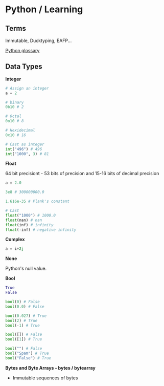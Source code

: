 # Python / Learning

## Terms

Immutable, Ducktyping, EAFP...

[Python glossary](https://docs.python.org/3/glossary.html#term-duck-typing)


## Data Types

**Integer**

```python
# Assign an integer
a = 2

# binary
0b10 # 2

# Octal
0o10 # 8

# Hexidecimal
0x10 # 16

# Cast as integer
int("496") # 496
int("1000", 3) # 81
```


**Float**

64 bit precisiont - 53 bits of precision and 15-16 bits of decimal precision

```python
a = 2.0

3e8 # 300000000.0

1.616e-35 # Plank's constant

# Cast
float("1000") # 1000.0
float(nan) # nan
float(inf) # infinity
float(-inf) # negative infinity
```

**Complex**
```python
a = i+2j
```

**None**

Python's null value.

**Bool**

```python
True
False

bool(0) # False
bool(0.0) # False

bool(0.027) # True
bool(2) # True
bool(-1) # True

bool([]) # False
bool([1]) # True

bool("") # False
bool("Spam") # True
bool("False") # True
```


**Bytes and Byte Arrays - bytes / bytearray**
+ Immutable sequences of bytes


